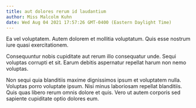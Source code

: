 ```yaml
---
title: aut dolores rerum id laudantium
author: Miss Malcolm Kuhn
date: Wed Aug 04 2021 17:57:26 GMT-0400 (Eastern Daylight Time)
---
```

Ea vel voluptatem. Autem dolorem et mollitia voluptatum. Quis esse nostrum iure quasi exercitationem.

 Consequuntur nobis cupiditate aut rerum illo consequatur unde. Sequi voluptas corrupti et sit. Earum debitis aspernatur repellat harum non nemo voluptas.

 Non sequi quia blanditiis maxime dignissimos ipsum et voluptatem nulla. Voluptas porro voluptate ipsum. Nisi minus laboriosam repellat blanditiis. Quis quas libero rerum omnis dolore et quis. Vero ut autem corporis sed sapiente cupiditate optio dolores eum.